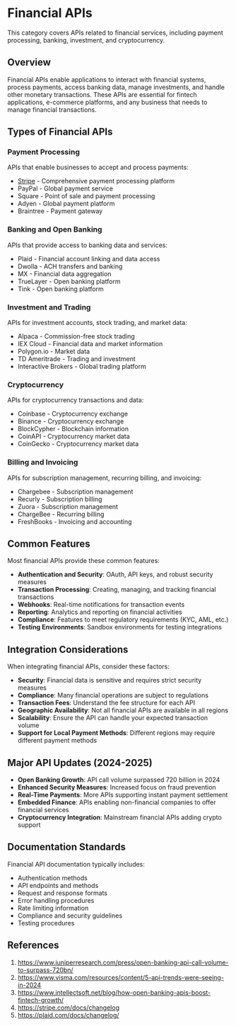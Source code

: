 # Financial APIs

This category covers APIs related to financial services, including payment processing, banking, investment, and cryptocurrency.

## Overview

Financial APIs enable applications to interact with financial systems, process payments, access banking data, manage investments, and handle other monetary transactions. These APIs are essential for fintech applications, e-commerce platforms, and any business that needs to manage financial transactions.

## Types of Financial APIs

### Payment Processing

APIs that enable businesses to accept and process payments:

- [Stripe](../../apis/paid/stripe/) - Comprehensive payment processing platform
- PayPal - Global payment service
- Square - Point of sale and payment processing
- Adyen - Global payment platform
- Braintree - Payment gateway

### Banking and Open Banking

APIs that provide access to banking data and services:

- Plaid - Financial account linking and data access
- Dwolla - ACH transfers and banking
- MX - Financial data aggregation
- TrueLayer - Open banking platform
- Tink - Open banking platform

### Investment and Trading

APIs for investment accounts, stock trading, and market data:

- Alpaca - Commission-free stock trading
- IEX Cloud - Financial data and market information
- Polygon.io - Market data
- TD Ameritrade - Trading and investment
- Interactive Brokers - Global trading platform

### Cryptocurrency

APIs for cryptocurrency transactions and data:

- Coinbase - Cryptocurrency exchange
- Binance - Cryptocurrency exchange
- BlockCypher - Blockchain information
- CoinAPI - Cryptocurrency market data
- CoinGecko - Cryptocurrency market data

### Billing and Invoicing

APIs for subscription management, recurring billing, and invoicing:

- Chargebee - Subscription management
- Recurly - Subscription billing
- Zuora - Subscription management
- ChargeBee - Recurring billing
- FreshBooks - Invoicing and accounting

## Common Features

Most financial APIs provide these common features:

- **Authentication and Security**: OAuth, API keys, and robust security measures
- **Transaction Processing**: Creating, managing, and tracking financial transactions
- **Webhooks**: Real-time notifications for transaction events
- **Reporting**: Analytics and reporting on financial activities
- **Compliance**: Features to meet regulatory requirements (KYC, AML, etc.)
- **Testing Environments**: Sandbox environments for testing integrations

## Integration Considerations

When integrating financial APIs, consider these factors:

- **Security**: Financial data is sensitive and requires strict security measures
- **Compliance**: Many financial operations are subject to regulations
- **Transaction Fees**: Understand the fee structure for each API
- **Geographic Availability**: Not all financial APIs are available in all regions
- **Scalability**: Ensure the API can handle your expected transaction volume
- **Support for Local Payment Methods**: Different regions may require different payment methods

## Major API Updates (2024-2025)

- **Open Banking Growth**: API call volume surpassed 720 billion in 2024
- **Enhanced Security Measures**: Increased focus on fraud prevention
- **Real-Time Payments**: More APIs supporting instant payment settlement
- **Embedded Finance**: APIs enabling non-financial companies to offer financial services
- **Cryptocurrency Integration**: Mainstream financial APIs adding crypto support

## Documentation Standards

Financial API documentation typically includes:

- Authentication methods
- API endpoints and methods
- Request and response formats
- Error handling procedures
- Rate limiting information
- Compliance and security guidelines
- Testing procedures

## References

1. https://www.juniperresearch.com/press/open-banking-api-call-volume-to-surpass-720bn/
2. https://www.visma.com/resources/content/5-api-trends-were-seeing-in-2024
3. https://www.intellectsoft.net/blog/how-open-banking-apis-boost-fintech-growth/
4. https://stripe.com/docs/changelog
5. https://plaid.com/docs/changelog/ 